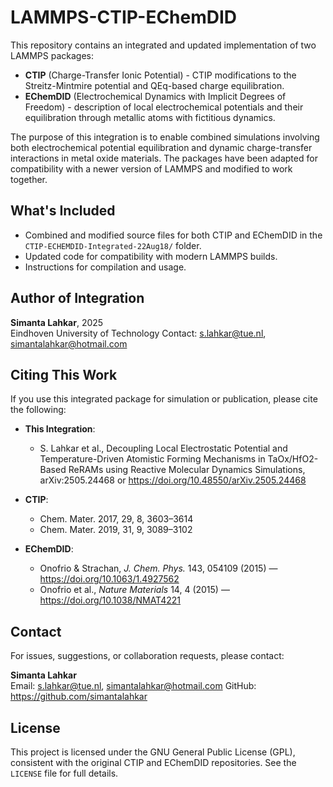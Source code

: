# LAMMPS-CTIP-EChemDID
This repository contains an integrated and updated implementation of two LAMMPS packages:

- **CTIP** (Charge-Transfer Ionic Potential) - CTIP modifications to the Streitz-Mintmire potential and QEq-based charge equilibration.
- **EChemDID** (Electrochemical Dynamics with Implicit Degrees of Freedom) - description of local electrochemical potentials and their equilibration through metallic atoms with fictitious dynamics.

The purpose of this integration is to enable combined simulations involving both electrochemical potential equilibration and dynamic charge-transfer interactions in metal oxide materials. The packages have been adapted for compatibility with a newer version of LAMMPS and modified to work together.

## What's Included

- Combined and modified source files for both CTIP and EChemDID in the `CTIP-ECHEMDID-Integrated-22Aug18/` folder.
- Updated code for compatibility with modern LAMMPS builds.
- Instructions for compilation and usage.

## Author of Integration

**Simanta Lahkar**, 2025  
Eindhoven University of Technology
Contact: s.lahkar@tue.nl, simantalahkar@hotmail.com 

## Citing This Work

If you use this integrated package for simulation or publication, please cite the following:

- **This Integration**:
  - S. Lahkar et al., Decoupling Local Electrostatic Potential and Temperature-Driven Atomistic Forming Mechanisms in TaOx/HfO2-Based ReRAMs using Reactive Molecular Dynamics Simulations, arXiv:2505.24468 or https://doi.org/10.48550/arXiv.2505.24468

- **CTIP**:
  - Chem. Mater. 2017, 29, 8, 3603–3614
  - Chem. Mater. 2019, 31, 9, 3089–3102

- **EChemDID**:
  - Onofrio & Strachan, *J. Chem. Phys.* 143, 054109 (2015) — https://doi.org/10.1063/1.4927562  
  - Onofrio et al., *Nature Materials* 14, 4 (2015) — https://doi.org/10.1038/NMAT4221

## Contact

For issues, suggestions, or collaboration requests, please contact:

**Simanta Lahkar**  
Email: s.lahkar@tue.nl, simantalahkar@hotmail.com 
GitHub: https://github.com/simantalahkar

## License

This project is licensed under the GNU General Public License (GPL), consistent with the original CTIP and EChemDID repositories. See the `LICENSE` file for full details.

